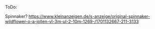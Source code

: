ToDo:


Spinnaker?
https://www.kleinanzeigen.de/s-anzeige/original-spinnaker-wildflower-o-a-jollen-vl-3m-ul-2-10m-1269-/1701132667-211-3133